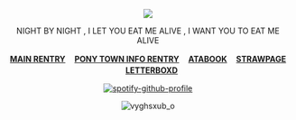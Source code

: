 <div align="center">
  
![](https://komarev.com/ghpvc/?username=10shadows&label=SUSPECTS&color=orange&style=plastic)
<P>NIGHT BY NIGHT , I LET YOU EAT ME ALIVE , I WANT YOU TO EAT ME ALIVE</P>
  
<b>[MAIN RENTRY](https://rentry.co/crushingwaves) ㅤ[PONY TOWN INFO RENTRY](https://rentry.co/angelofdarkness) ㅤ[ATABOOK](https://portal.atabook.org/) ㅤ[STRAWPAGE](https://madnesscombat.straw.page/) ㅤ[LETTERBOXD](https://letterboxd.com/xpurgation/)</b>


[![spotify-github-profile](https://spotify-github-profile.kittinanx.com/api/view?uid=31v5uloyvwhloiiyan3b35ekvv5e&cover_image=true&theme=natemoo-re&show_offline=false&background_color=121212&interchange=false&bar_color=53b14f&bar_color_cover=false)](https://github.com/kittinan/spotify-github-profile)

![vyghsxub_o](https://github.com/user-attachments/assets/021b5fae-6391-4189-b7ae-5e1b56575e16)


</div>
